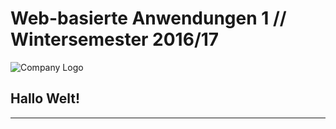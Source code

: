 # Web-basierte Anwendungen 1 // Wintersemester 2016/17

![Company Logo](company_assets/logo.png)

## Hallo Welt!


---
